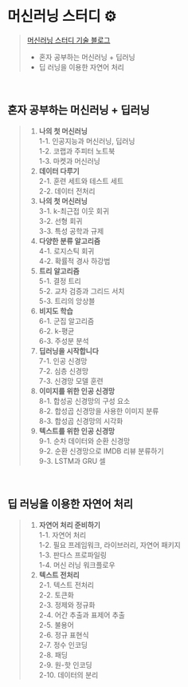 # 머신러닝 스터디 ⚙
> [머신러닝 스터디 기술 블로그](https://gaga-kim.tistory.com/category/STUDY/%EC%9D%B8%EA%B3%B5%EC%A7%80%EB%8A%A5)
> - 혼자 공부하는 머신러닝 + 딥러닝
> - 딥 러닝을 이용한 자연어 처리
<br/>

## 혼자 공부하는 머신러닝 + 딥러닝
> 1. **나의 첫 머신러닝**<br/>
1-1. 인공지능과 머신러닝, 딥러닝<br/>
1-2. 코랩과 주피터 노트북<br/>
1-3. 마켓과 머신러닝<br/>
> 2. **데이터 다루기**<br/>
2-1. 훈련 세트와 테스트 세트<br/>
2-2. 데이터 전처리<br/>
> 3. **나의 첫 머신러닝**<br/>
3-1. k-최근접 이웃 회귀<br/>
3-2. 선형 회귀<br/>
3-3. 특성 공학과 규제<br/>
> 4. **다양한 분류 알고리즘**<br/>
4-1. 로지스틱 회귀<br/>
4-2. 확률적 경사 하강법<br/>
> 5. **트리 알고리즘**<br/>
5-1. 결정 트리<br/>
5-2. 교차 검증과 그리드 서치<br/>
5-3. 트리의 앙상블<br/>
> 6. **비지도 학습**<br/>
6-1. 군집 알고리즘<br/>
6-2. k-평균<br/>
6-3. 주성분 분석<br/>
> 7. **딥러닝을 시작합니다**<br/>
7-1. 인공 신경망<br/>
7-2. 심층 신경망<br/>
7-3. 신경망 모델 훈련<br/>
> 8. **이미지를 위한 인공 신경망**<br/>
8-1. 합성공 신경망의 구성 요소<br/>
8-2. 합성곱 신경망을 사용한 이미지 분류<br/>
8-3. 합성곱 신경망의 시각화<br/>
> 9. **텍스트를 위한 인공 신경망**<br/>
9-1. 순차 데이터와 순환 신경망<br/>
9-2. 순환 신경망으로 IMDB 리뷰 분류하기<br/>
9-3. LSTM과 GRU 셀<br/>
<br/>

## 딥 러닝을 이용한 자연어 처리
> 1. **자연어 처리 준비하기**<br/>
1-1. 자연어 처리<br/>
1-2. 필요 프레임워크, 라이브러리, 자연어 패키지<br/>
1-3. 판다스 프로파일링<br/>
1-4. 머신 러닝 워크플로우<br/>
> 2. **텍스트 전처리**<br/>
2-1. 텍스트 전처리<br/>
2-2. 토큰화<br/>
2-3. 정제와 정규화<br/>
2-4. 어간 추출과 표제어 추출<br/>
2-5. 불용어<br/>
2-6. 정규 표현식<br/>
2-7. 정수 인코딩<br/>
2-8. 패딩<br/>
2-9. 원-핫 인코딩<br/>
2-10. 데이터의 분리<br/>
